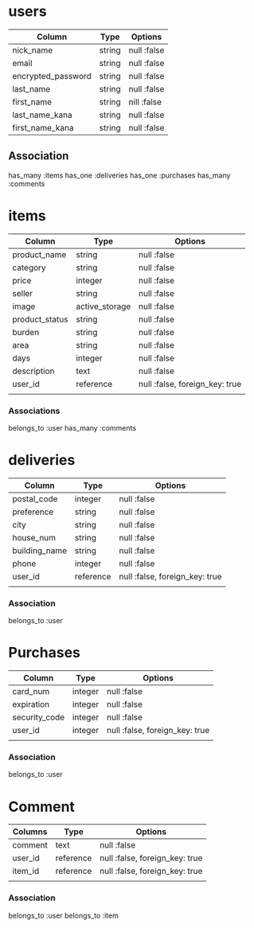 # users
| Column             | Type   | Options     |
| ------------------ | ------ | ----------- |
| nick_name          | string | null :false |
| email               | string | null :false |
| encrypted_password | string | null :false |
| last_name          | string | null :false |
| first_name         | string | nill :false |
| last_name_kana     | string | null :false |
| first_name_kana    | string | null :false |

## Association
has_many :items
has_one  :deliveries
has_one  :purchases
has_many :comments


# items
| Column         | Type           | Options                        |
| -------------- | -------------- | ------------------------------ |
| product_name   | string         | null :false                    |
| category       | string         | null :false                    |
| price          | integer        | null :false                    |
| seller         | string         | null :false                    |
| image          | active_storage | null :false                    |
| product_status | string         | null :false                    |
| burden         | string         | null :false                    |
| area           | string         | null :false                    |
| days           | integer        | null :false                    |
| description    | text           | null :false                    |
| user_id        | reference      | null :false, foreign_key: true |
|                |                |                                |

### Associations
belongs_to :user
has_many   :comments


# deliveries
| Column        | Type      | Options                        |
| ------------- | --------- | ------------------------------ |
| postal_code   | integer   | null :false                    |
| preference    | string    | null :false                    |
| city          | string    | null :false                    |
| house_num     | string    | null :false                    |
| building_name | string    | null :false                    |
| phone         | integer   | null :false                    |
| user_id       | reference | null :false, foreign_key: true |
|               |           |                                |

### Association
belongs_to :user


# Purchases
| Column        | Type    | Options                        |
| ------------- | ------- | ------------------------------ |
| card_num      | integer | null :false                    |
| expiration    | integer | null :false                    |
| security_code | integer | null :false                    |
| user_id       | integer | null :false, foreign_key: true |
|               |         |                                |

### Association
belongs_to :user


# Comment
| Columns | Type      | Options                        |
| ------- | --------- | ------------------------------ |
| comment | text      | null :false                    |
| user_id | reference | null :false, foreign_key: true |
| item_id | reference | null :false, foreign_key: true |
|         |           |                                |

### Association
belongs_to :user
belongs_to :item